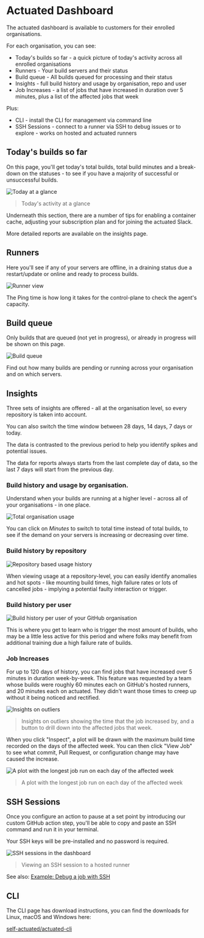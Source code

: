 # Actuated Dashboard

The actuated dashboard is available to customers for their enrolled organisations.

For each organisation, you can see:

* Today's builds so far - a quick picture of today's activity across all enrolled organisations
* Runners - Your build servers and their status
* Build queue - All builds queued for processing and their status
* Insights - full build history and usage by organisation, repo and user
* Job Increases - a list of jobs that have increased in duration over 5 minutes, plus a list of the affected jobs that week

Plus:

* CLI - install the CLI for management via command line
* SSH Sessions - connect to a runner via SSH to debug issues or to explore - works on hosted and actuated runners

## Today's builds so far

On this page, you'll get today's total builds, total build minutes and a break-down on the statuses - to see if you have a majority of successful or unsuccessful builds.

![Today at a glance](/images/today-glance.png)
> Today's activity at a glance

Underneath this section, there are a number of tips for enabling a container cache, adjusting your subscription plan and for joining the actuated Slack.

More detailed reports are available on the insights page.

## Runners

Here you'll see if any of your servers are offline, in a draining status due a restart/update or online and ready to process builds.

![Runner view](/images/dashboard/runners.png)

The Ping time is how long it takes for the control-plane to check the agent's capacity.

## Build queue

Only builds that are queued (not yet in progress), or already in progress will be shown on this page.

![Build queue](/images/dashboard/build-queue.png)

Find out how many builds are pending or running across your organisation and on which servers.

## Insights

Three sets of insights are offered - all at the organisation level, so every repository is taken into account.

You can also switch the time window between 28 days, 14 days, 7 days or today.

The data is contrasted to the previous period to help you identify spikes and potential issues.

The data for reports always starts from the last complete day of data, so the last 7 days will start from the previous day.

### Build history and usage by organisation.

Understand when your builds are running at a higher level - across all of your organisations - in one place.

![Total organisation usage](/images/dashboard/org-usage.png)

You can click on *Minutes* to switch to total time instead of total builds, to see if the demand on your servers is increasing or decreasing over time.

### Build history by repository

![Repository based usage history](/images/dashboard/repo-usage.png)

When viewing usage at a repository-level, you can easily identify anomalies and hot spots - like mounting build times, high failure rates or lots of cancelled jobs - implying a potential faulty interaction or trigger.

### Build history per user

![Build history per user of your GitHub organisation](/images/dashboard/user-usage.png)

This is where you get to learn who is trigger the most amount of builds, who may be a little less active for this period and where folks may benefit from additional training due a high failure rate of builds.

### Job Increases

For up to 120 days of history, you can find jobs that have increased over 5 minutes in duration week-by-week. This feature was requested by a team whose builds were roughly 60 minutes each on GitHub's hosted runners, and 20 minutes each on actuated. They didn't want those times to creep up without it being noticed and rectified.

![Insights on outliers](https://actuated.dev/images/2024-03-cncf-update/outliers-top.png)
> Insights on outliers showing the time that the job increased by, and a button to drill down into the affected jobs that week.

When you click "Inspect", a plot will be drawn with the maximum build time recorded on the days of the affected week. You can then click "View Job" to see what commit, Pull Request, or configuration change may have caused the increase.

![A plot with the longest job run on each day of the affected week](https://actuated.dev/images/2024-03-cncf-update/detail-plot.png)
> A plot with the longest job run on each day of the affected week

## SSH Sessions

Once you configure an action to pause at a set point by introducing our custom GitHub action step, you'll be able to copy and paste an SSH command and run it in your terminal.

Your SSH keys will be pre-installed and no password is required.

![SSH sessions in the dashboard](/images/ssh-sessions.jpg)
> Viewing an SSH session to a hosted runner

See also: [Example: Debug a job with SSH](/tasks/debug-ssh/)

## CLI

The CLI page has download instructions, you can find the downloads for Linux, macOS and Windows here:

[self-actuated/actuated-cli](https://github.com/self-actuated/actuated-cli)
